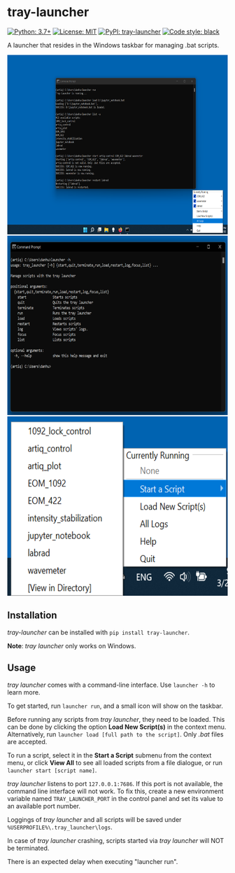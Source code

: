 # tray-launcher

[![Python: 3.7+](https://img.shields.io/badge/python-3.7+-blue.svg)](https://docs.python.org/3.7/)
[![License: MIT](https://img.shields.io/badge/License-MIT-yellow.svg)](https://opensource.org/licenses/MIT)
[![PyPI: tray-launcher](https://img.shields.io/pypi/v/tray-launcher)](https://pypi.org/project/tray-launcher/)
[![Code style: black](https://img.shields.io/badge/code%20style-black-000000.svg)](https://github.com/psf/black)

A launcher that resides in the Windows taskbar for managing .bat scripts.

<img src="tray_launcher_at_work.png" width="620" height="410">
<img src="tray_launcher_at_work(2).png" width="620" height="410">
<img src="tray_launcher_at_work(3).png" width="620" height="410">

## Installation

*tray-launcher* can be installed with `pip install tray-launcher`. 

**Note**: *tray launcher* only works on Windows. 

## Usage

*tray launcher* comes with a command-line interface. Use `launcher -h` to learn more.

To get started, run `launcher run`, and a small icon will show on the taskbar.

Before running any scripts from *tray launcher*, they need to be loaded. This can be done by clicking the option **Load New Script(s)** in the context menu. Alternatively, run `launcher load [full path to the script]`. Only *.bat* files are accepted.

To run a script, select it in the **Start a Script** submenu from the context menu, or click **View All** to see all loaded scripts from a file dialogue, or run `launcher start [script name]`.

*tray launcher* listens to port `127.0.0.1:7686`. If this port is not available, the command line interface will not work. To fix this, create a new environment variable named `TRAY_LAUNCHER_PORT` in the control panel and set its value to an available port number.

Loggings of *tray launcher* and all scripts will be saved under `%USERPROFILE%\.tray_launcher\logs`.

In case of *tray launcher* crashing, scripts started via *tray launcher* will NOT be terminated.

There is an expected delay when executing "launcher run".
